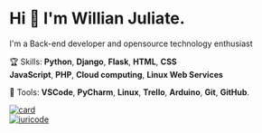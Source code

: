 # Hi 👋 I'm Willian Juliate. 
I'm a Back-end developer and opensource technology enthusiast

🏆 Skills: 
**Python**, **Django**, **Flask**, **HTML**, **CSS** <br> **JavaScript**,
**PHP**, **Cloud computing**, **Linux Web Services**

💼 Tools: **VSCode**, **PyCharm**, **Linux**, **Trello**, **Arduino**, **Git**, **GitHub**.

[![card](https://github-readme-stats.vercel.app/api?username=willianjuliate&theme=gruvbox)](https://github.com/willianjuliate/) <br>
[![iuricode](https://github-readme-stats.vercel.app/api/top-langs/?username=willianjuliate&hide=html&layout=compact&theme=gruvbox)](https://github.com/willianjuliate/)
